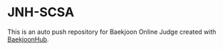 # JNH-SCSA
This is an auto push repository for Baekjoon Online Judge created with [BaekjoonHub](https://github.com/BaekjoonHub/BaekjoonHub).
